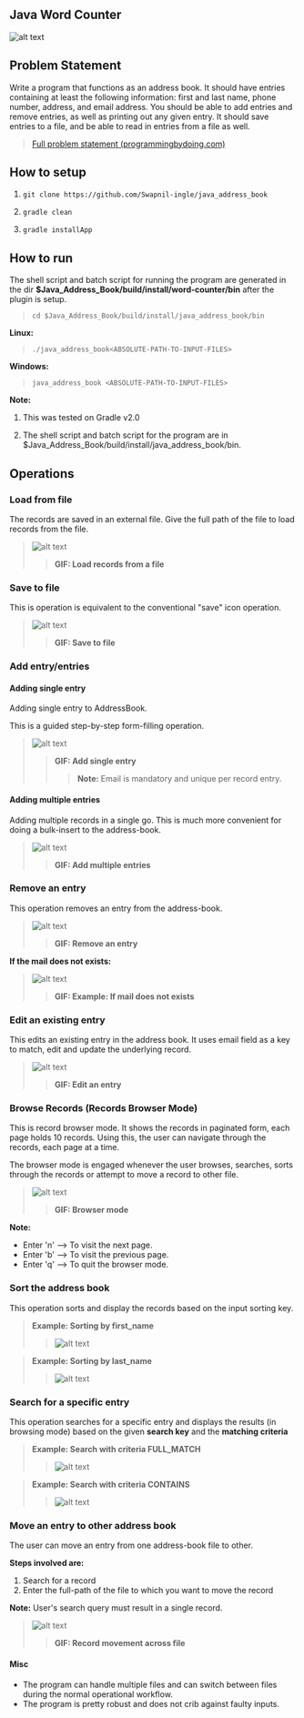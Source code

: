 ## Java Word Counter
![alt text](https://raw.githubusercontent.com/Swapnil-ingle/java_address_book/master/docs/imgs/address_book_banner.png "Banner image")

## Problem Statement
Write a program that functions as an address book. It should have entries containing at least the following information: first and last name, phone number, address, and email address. You should be able to add entries and remove entries, as well as printing out any given entry. It should save entries to a file, and be able to read in entries from a file as well.

> [Full problem statement (programmingbydoing.com)](https://programmingbydoing.com/a/project-address-book.html)

## How to setup

1. `git clone https://github.com/Swapnil-ingle/java_address_book`

2. `gradle clean`

3. `gradle installApp`

## How to run

The shell script and batch script for running the program are generated in the dir **$Java_Address_Book/build/install/word-counter/bin** after the plugin is setup.

> `cd $Java_Address_Book/build/install/java_address_book/bin`

**Linux:**
> `./java_address_book<ABSOLUTE-PATH-TO-INPUT-FILES>`

**Windows:**
> `java_address_book <ABSOLUTE-PATH-TO-INPUT-FILES>`

**Note:**

1. This was tested on Gradle v2.0

2. The shell script and batch script for the program are in $Java_Address_Book/build/install/java_address_book/bin.

## Operations
### Load from file
The records are saved in an external file. Give the full path of the file to load records from the file. 

> ![alt text](https://github.com/Swapnil-ingle/java_address_book/blob/master/docs/gifs/load_from_file.gif?raw=true "Load From File Operation")
>> **GIF: Load records from a file**

### Save to file
This is operation is equivalent to the conventional "save" icon operation.

> ![alt text](https://github.com/Swapnil-ingle/java_address_book/blob/master/docs/gifs/save_to_file.gif?raw=true "Save to File Operation")
>> **GIF: Save to file**

### Add entry/entries

#### Adding single entry
Adding single entry to AddressBook.

This is a guided step-by-step form-filling operation. 

> ![alt text](https://github.com/Swapnil-ingle/java_address_book/blob/master/docs/gifs/add_single_entry.gif?raw=true "Adding Single Entry Operation")
>> **GIF: Add single entry**
>>> **Note:** Email is mandatory and unique per record entry.  

#### Adding multiple entries

Adding multiple records in a single go. This is much more convenient for doing a bulk-insert to the address-book.

> ![alt text](https://github.com/Swapnil-ingle/java_address_book/blob/master/docs/gifs/add_multiple_entries.gif?raw=true "Adding Multiple Entries Operation")
>> **GIF: Add multiple entries**

### Remove an entry
This operation removes an entry from the address-book.

> ![alt text](https://github.com/Swapnil-ingle/java_address_book/blob/master/docs/gifs/remove_entry.gif?raw=true "Removing Entry Operation")
>> **GIF: Remove an entry**

**If the mail does not exists:** 

> ![alt text](https://github.com/Swapnil-ingle/java_address_book/blob/master/docs/gifs/remove_entry_mail_not_exists.gif "Removing Entry Operation Failed")
>> **GIF: Example: If mail does not exists**

### Edit an existing entry
This edits an existing entry in the address book. It uses email field as a key to match, edit and update the underlying record.

> ![alt text](https://github.com/Swapnil-ingle/java_address_book/blob/master/docs/gifs/edit_entry.gif?raw=true "Edit Entry Operation")
>> **GIF: Edit an entry**

### Browse Records (Records Browser Mode)
This is record browser mode. It shows the records in paginated form, each page holds 10 records.
Using this, the user can navigate through the records, each page at a time.

The browser mode is engaged whenever the user browses, searches, sorts through the records or attempt to move a record to other file.

> ![alt text](https://github.com/Swapnil-ingle/java_address_book/blob/master/docs/gifs/record_browsing.gif?raw=true "Record Browser Mode")
>> **GIF: Browser mode**

**Note:**
* Enter 'n' --> To visit the next page.
* Enter 'b' --> To visit the previous page.
* Enter 'q' --> To quit the browser mode.
 
### Sort the address book
This operation sorts and display the records based on the input sorting key.

> **Example: Sorting by first_name**
>> ![alt text](https://github.com/Swapnil-ingle/java_address_book/blob/master/docs/gifs/entry_sorting_fname.gif?raw=true "Record Sorting: FirstName")

> **Example: Sorting by last_name**
>> ![alt text](https://github.com/Swapnil-ingle/java_address_book/blob/master/docs/gifs/entry_sorting_lname.gif?raw=true "Record Sorting: LastName")

### Search for a specific entry
This operation searches for a specific entry and displays the results (in browsing mode) based on the given **search key** and the **matching criteria**

> **Example: Search with criteria FULL_MATCH**
>> ![alt text](https://github.com/Swapnil-ingle/java_address_book/blob/master/docs/gifs/entry_search_full.gif?raw=true "Record Searching: FULL")

> **Example: Search with criteria CONTAINS**
>> ![alt text](https://github.com/Swapnil-ingle/java_address_book/blob/master/docs/gifs/entry_search_contains.gif?raw=true "Record Searching: CONTAINS")

### Move an entry to other address book
The user can move an entry from one address-book file to other.

**Steps involved are:** 
1. Search for a record
2. Enter the full-path of the file to which you want to move the record

**Note:** User's search query must result in a single record.

>![alt text](https://github.com/Swapnil-ingle/java_address_book/blob/master/docs/gifs/record_movement.gif?raw=true "Record Movement cross file")
>> **GIF: Record movement across file**

#### Misc
* The program can handle multiple files and can switch between files during the normal operational workflow.
* The program is pretty robust and does not crib against faulty inputs.
